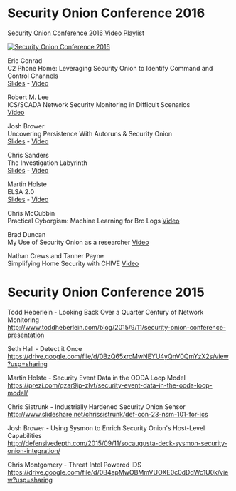 # Security Onion Conference 2016
[Security Onion Conference 2016 Video Playlist](https://www.youtube.com/watch?v=ViR405l-ggg&list=PLljFlTO9rB15Tve-LhV5k_5_0HH37eALe)

[![Security Onion Conference 2016](http://img.youtube.com/vi/ViR405l-ggg/0.jpg)](https://www.youtube.com/watch?v=ViR405l-ggg&list=PLljFlTO9rB15Tve-LhV5k_5_0HH37eALe)

Eric Conrad  
C2 Phone Home: Leveraging Security Onion to Identify Command and Control Channels  
[Slides](http://www.ericconrad.com/2016/09/c2-phone-home-leveraging-securityonion.html) - [Video](https://www.youtube.com/watch?v=ViR405l-ggg&index=1&list=PLljFlTO9rB15Tve-LhV5k_5_0HH37eALe)

Robert M. Lee  
ICS/SCADA Network Security Monitoring in Difficult Scenarios  
[Video](https://www.youtube.com/watch?v=R67qce_KrY8&index=2&list=PLljFlTO9rB15Tve-LhV5k_5_0HH37eALe)

Josh Brower  
Uncovering Persistence With Autoruns & Security Onion  
[Slides](http://www.slideshare.net/DefensiveDepth/security-onion-conference-2016) - [Video](https://www.youtube.com/watch?v=LT45m30Ev4s&list=PLljFlTO9rB15Tve-LhV5k_5_0HH37eALe&index=3)

Chris Sanders  
The Investigation Labyrinth  
[Slides](http://www.slideshare.net/chrissanders88/soc2016-the-investigation-labyrinth?cardname=player&autoplay_disabled=true&earned=true&lang=en&card_height=130) - [Video](https://www.youtube.com/watch?v=nW9g2K69qOA&list=PLljFlTO9rB15Tve-LhV5k_5_0HH37eALe&index=4)

Martin Holste  
ELSA 2.0  
[Slides](https://drive.google.com/file/d/0By1KXg1ivlIeaDNBd2VBT0NUMFU/view) - [Video](https://www.youtube.com/watch?v=U8gwKp8enYQ&list=PLljFlTO9rB15Tve-LhV5k_5_0HH37eALe&index=5)

Chris McCubbin  
Practical Cyborgism: Machine Learning for Bro Logs
[Video](https://www.youtube.com/watch?v=ZV5Ckf9wLrc&list=PLljFlTO9rB15Tve-LhV5k_5_0HH37eALe&index=6)

Brad Duncan  
My Use of Security Onion as a researcher
[Video](https://www.youtube.com/watch?v=eFaPVym_n1A&list=PLljFlTO9rB15Tve-LhV5k_5_0HH37eALe&index=7)

Nathan Crews and Tanner Payne  
Simplifying Home Security with CHIVE
[Video](https://www.youtube.com/watch?v=zBDAjNnRiQI&list=PLljFlTO9rB15Tve-LhV5k_5_0HH37eALe&index=8)

# Security Onion Conference 2015
Todd Heberlein - Looking Back Over a Quarter Century of Network Monitoring  
http://www.toddheberlein.com/blog/2015/9/11/security-onion-conference-presentation

Seth Hall - Detect it Once  
https://drive.google.com/file/d/0BzQ65xrcMwNEYU4yQnV0QmYzX2s/view?usp=sharing

Martin Holste - Security Event Data in the OODA Loop Model  
https://prezi.com/qzar9ip-zlvt/security-event-data-in-the-ooda-loop-model/

Chris Sistrunk - Industrially Hardened Security Onion Sensor  
http://www.slideshare.net/chrissistrunk/def-con-23-nsm-101-for-ics

Josh Brower - Using Sysmon to Enrich Security Onion's Host-Level Capabilities  
http://defensivedepth.com/2015/09/11/socaugusta-deck-sysmon-security-onion-integration/

Chris Montgomery - Threat Intel Powered IDS  
https://drive.google.com/file/d/0B4apMwOBMmVUOXE0c0dDdWc1U0k/view?usp=sharing
